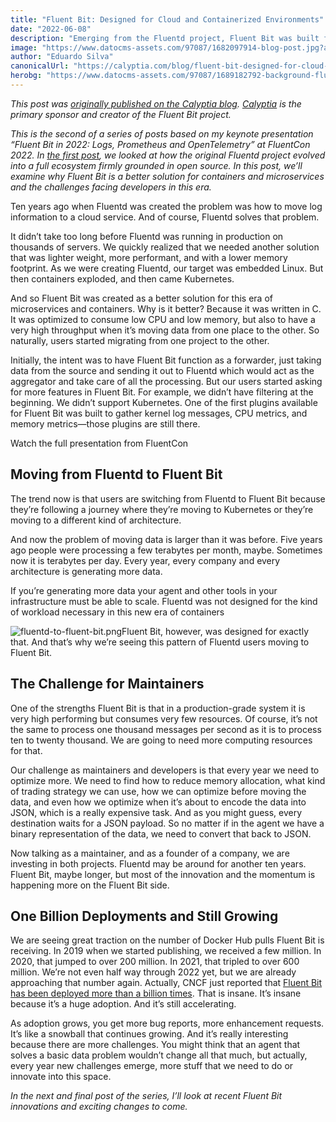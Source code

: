 ```yaml
---
title: "Fluent Bit: Designed for Cloud and Containerized Environments"
date: "2022-06-08"
description: "Emerging from the Fluentd project, Fluent Bit was built for containers and microservices with high performance and a small footprint."
image: "https://www.datocms-assets.com/97087/1682097914-blog-post.jpg?auto=format&fit=max&w=1200"
author: "Eduardo Silva"
canonicalUrl: "https://calyptia.com/blog/fluent-bit-designed-for-cloud-and-containerized-environments"
herobg: "https://www.datocms-assets.com/97087/1689182792-background-fluent-bit.png"
---
```

*This post was [originally published on the Calyptia blog](https://calyptia.com/blog/fluent-bit-designed-for-cloud-and-containerized-environments). [Calyptia](https://calyptia.com) is the primary sponsor and creator of the Fluent Bit project.*

*This is the second of a series of posts based on my keynote presentation “Fluent Bit in 2022: Logs, Prometheus and OpenTelemetry” at FluentCon 2022. In* [*the first post*](https://calyptia.com/blog/the-fluent-ecosystem)*, we looked at how the original Fluentd project evolved into a full ecosystem firmly grounded in open source. In this post, we’ll examine why Fluent Bit is a better solution for containers and microservices and the challenges facing developers in this era.*

Ten years ago when Fluentd was created the problem was how to move log information to a cloud service. And of course, Fluentd solves that problem.

It didn’t take too long before Fluentd was running in production on thousands of servers. We quickly realized that we needed another solution that was lighter weight, more performant, and with a lower memory footprint. As we were creating Fluentd, our target was embedded Linux. But then containers exploded, and then came Kubernetes.

And so Fluent Bit was created as a better solution for this era of microservices and containers. Why is it better? Because it was written in C. It was optimized to consume low CPU and low memory, but also to have a very high throughput when it’s moving data from one place to the other. So naturally, users started migrating from one project to the other.

Initially, the intent was to have Fluent Bit function as a forwarder, just taking data from the source and sending it out to Fluentd which would act as the aggregator and take care of all the processing. But our users started asking for more features in Fluent Bit. For example, we didn’t have filtering at the beginning. We didn’t support Kubernetes. One of the first plugins available for Fluent Bit was built to gather kernel log messages, CPU metrics, and memory metrics—those plugins are still there.

Watch the full presentation from FluentCon

## Moving from Fluentd to Fluent Bit

The trend now is that users are switching from Fluentd to Fluent Bit because they’re following a journey where they’re moving to Kubernetes or they’re moving to a different kind of architecture.

And now the problem of moving data is larger than it was before. Five years ago people were processing a few terabytes per month, maybe. Sometimes now it is terabytes per day. Every year, every company and every architecture is generating more data.

If you’re generating more data your agent and other tools in your infrastructure must be able to scale. Fluentd was not designed for the kind of workload necessary in this new era of containers

![fluentd-to-fluent-bit.png](https://calyptia.com/_next/image?url=https://www.datocms-assets.com/97087/1682097919-fluentd-to-fluent-bit.png&w=3840&q=75)Fluent Bit, however, was designed for exactly that. And that’s why we’re seeing this pattern of Fluentd users moving to Fluent Bit.

## The Challenge for Maintainers

One of the strengths Fluent Bit is that in a production-grade system it is very high performing but consumes very few resources. Of course, it’s not the same to process one thousand messages per second as it is to process ten to twenty thousand. We are going to need more computing resources for that.

Our challenge as maintainers and developers is that every year we need to optimize more. We need to find how to reduce memory allocation, what kind of trading strategy we can use, how we can optimize before moving the data, and even how we optimize when it’s about to encode the data into JSON, which is a really expensive task. And as you might guess, every destination waits for a JSON payload. So no matter if in the agent we have a binary representation of the data, we need to convert that back to JSON.

Now talking as a maintainer, and as a founder of a company, we are investing in both projects. Fluentd may be around for another ten years. Fluent Bit, maybe longer, but most of the innovation and the momentum is happening more on the Fluent Bit side.

## One Billion Deployments and Still Growing

We are seeing great traction on the number of Docker Hub pulls Fluent Bit is receiving. In 2019 when we started publishing, we received a few million. In 2020, that jumped to over 200 million. In 2021, that tripled to over 600 million. We’re not even half way through 2022 yet, but we are already approaching that number again. Actually, CNCF just reported that [Fluent Bit has been deployed more than a billion times](https://www.cncf.io/blog/2022/03/22/fluent-bit-reaches-1-billion-downloads/). That is insane. It’s insane because it’s a huge adoption. And it’s still accelerating.

As adoption grows, you get more bug reports, more enhancement requests. It’s like a snowball that continues growing. And it’s really interesting because there are more challenges. You might think that an agent that solves a basic data problem wouldn’t change all that much, but actually, every year new challenges emerge, more stuff that we need to do or innovate into this space.

*In the next and final post of the series, I’ll look at recent Fluent Bit innovations and exciting changes to come.*

